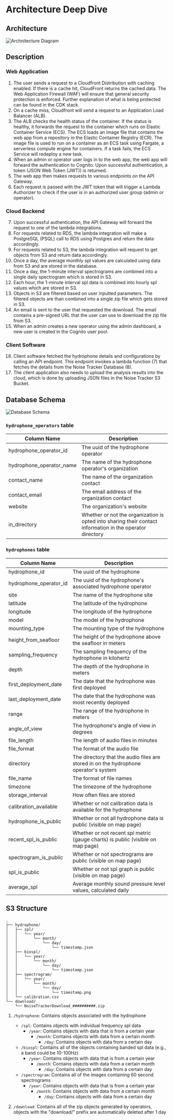 # Architecture Deep Dive

## Architecture

![Archnitecture Diagram](./images/noisetracker_architecture.png)

## Description
### Web Application
1. The user sends a request to a Cloudfront Distribution with caching enabled. If there is a cache hit, CloudFront returns the cached data. The Web Application Firewall (WAF) will ensure that general security protection is enforced. Further explanation of what is being protected can be found in the CDK stack.
2. On a cache miss, Cloudfront will send a request to an Application Load Balancer (ALB).
3. The ALB checks the health status of the container. If the status is healthy, it forwards the request to the container which runs on Elastic Container Service (ECS). The ECS loads an image file that contains the web app from a repository in the Elastic Container Registry (ECR). The image file is used to run on a container as an ECS task using Fargate, a serverless compute engine for containers. If a task fails, the ECS Service will redeploy a new task.
4. When an admin or operator user logs in to the web app, the web app will forward the authentication to Cognito. Upon successful authentication, a token (JSON Web Token (JWT)) is returned.
5. The web app then makes requests to various endpoints on the API Gateway. 
6. Each request is passed with the JWT token that will trigger a Lambda Authorizer to check if the user is in an authorized user group (admin or operator). 

### Cloud Backend
7. Upon successful authentication, the API Gateway will forward the request to one of the lambda integrations.
8. For requests related to RDS, the lambda integration will make a PostgreSQL (PSQL) call to RDS using Postgres and return the data accordingly.
9. For requests related to S3, the lambda integration will request to get objects from S3 and return data accordingly.
10. Once a day, the average monthly spl values are calculated using data from S3 and are stored in the database.
11. Once a day, the 1-minute interval spectrograms are combined into a single daily spectrogram which is stored in S3.
12. Each hour, the 1-minute interval spl data is combined into hourly spl values which are stored in S3.  
13. Objects in S3 are filtered based on user inputted parameters. The filtered objects are than combined into a single zip file which gets stored in S3. 
14. An email is sent to the user that requested the download. The email contains a pre-signed URL that the user can use to download the zip file from S3.
15. When an admin creates a new operator using the admin dashboard, a new user is created in the Cognito user pool.

### Client Software
16. Client software fetched the hydrophone details and configurations by calling an API endpoint. This endpoint invokes a lambda function (7) that fetches the details from the Noise Tracker Database (8).
17. The client application also needs to upload the analysis results into the cloud, which is done by uploading JSON files in the Noise Tracker S3 Bucket.

## Database Schema

![Database Schema](./images/architectureDeepDive/database_schema.png)

### `hydrophone_operators` table

| Column Name | Description 
| ----------- | ----------- 
| hydrophone_operator_id | The uuid of the hydrophone operator
| hydrophone_operator_name | The name of the hydrophone operator's organization
| contact_name | The name of the organization contact 
| contact_email | The email address of the organization contact
| website | The organization's website
| in_directory | Whether or not the organization is opted into sharing their contact information in the operator directory


### `hydrophones` table

| Column Name | Description 
| ----------- | ----------- 
| hydrophone_id | The uuid of the hydrophone
| hydrophone_operator_id |  The uuid of the hydrophone's associated hydrophone operator
| site | The name of the hydrophone site
| latitude | The latitude of the hydrophone
| longitude | The longitude of the hydrophone
| model | The model of the hydrophone
| mounting_type | The mounting type of the hydrophone
| height_from_seafloor | The height of the hydrophone above the seafloor in meters
| sampling_frequency | The sampling frequency of the hydrophone in kilohertz
| depth | The depth of the hydrophone in meters
| first_deployment_date | The date that the hydrophone was first deployed
| last_deployment_date | The date that the hydrophone was most recently deployed
| range | The range of the hydrophone in meters
| angle_of_view | The hydrophone's angle of view in degrees
| file_length | The length of audio files in minutes 
| file_format | The format of the audio file
| directory | The directory that the audio files are stored in on the hydrophone operator's system 
| file_name | The format of file names 
| timezone | The timezone of the hydrophone
| storage_interval | How often files are stored
| calibration_available | Whether or not calibration data is available for the hydrophone 
| hydrophone_is_public | Whether or not all hydrophone data is public (visible on map page)
| recent_spl_is_public | Whether or not recent spl metric (gauge charts) is public (visible on map page)
| spectrogram_is_public | Whether or not spectrograms are public (visible on map page)
| spl_is_public | Whether or not spl graph is public (visible on map page)
| average_spl | Average monthly sound pressure level values, calculated daily

## S3 Structure

```
.
├── hydrophone/
│   ├── spl/
│   │   └── year/
│   │       └── month/
│   │           └── day/
│   │               └── timestamp.json
│   ├── biospl/
│   │   └── year/
│   │       └── month/
│   │           └── day/
│   │               └── timestamp.json
│   ├── spectrogram/
│   │   └── year/
│   │       └── month/
│   │           └── day/
│   │               └── timestamp.png
│   └── calibration.csv
└── download/
    └── NoiseTrackerDownload_##########.zip
```


1. `/hydrophone`: Contains objects associated with the hydrophone
    - `/spl`: Contains objects with individual frequency spl data
        - `/year`: Contains objects with data that is from a certain year
            - `/month`: Contains objects with data from a certain month
                - `/day`: Contains objects with data from a certain day
    - `/biospl`: Contains all of the objects containing banded spl data (e.g., a band could be 10-100Hz)
        - `/year`: Contains objects with data that is from a certain year
            - `/month`: Contains objects with data from a certain month
                - `/day`: Contains objects with data from a certain day
    - `/spectrogram`: Contains all of the images containing 60 second spectrograms
        - `/year`: Contains objects with data that is from a certain year
            - `/month`: Contains objects with data from a certain month
                - `/day`: Contains objects with data from a certain day

2. `/download`: Contains all of the zip objects generated by operators, objects with the "download/" prefix are automatically deleted after 1 day

